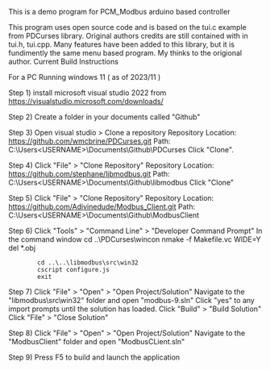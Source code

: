 This is a demo program for PCM_Modbus arduino based controller

This program uses open source code and is based on the tui.c example from PDCurses library.
Original authors credits are still contained with in tui.h, tui.cpp.
Many features have been added to this library, but it is fundimently the same menu based program.
My thinks to the origional author.
Current Build Instructions

For a PC Running windows 11 ( as of 2023/11 )

Step 1)	install microsoft visual studio 2022 from https://visualstudio.microsoft.com/downloads/

Step 2) Create a folder in your documents called "Github"

Step 3) Open visual studio > Clone a repository
		Repository Location: https://github.com/wmcbrine/PDCurses.git
		Path: C:\Users\<USERNAME>\Documents\Github\PDCurses
		Click "Clone".

Step 4) Click "File" > "Clone Repository"
		Repository Location: https://github.com/stephane/libmodbus.git
		Path: C:\Users\<USERNAME>\Documents\Github\libmodbus
		Click "Clone"

Step 5) Click "File" > "Clone Repository"
		Repository Location: https://github.com/Adivinedude/Modbus_Client.git
		Path: C:\Users\<USERNAME>\Documents\Github\ModbusClient


Step 6)	Click "Tools" > "Command Line" > "Developer Command Prompt"
		In the command window
			cd ..\PDCurses\wincon
			nmake -f Makefile.vc WIDE=Y
			del *.obj

			cd ..\..\libmodbus\src\win32
			cscript configure.js
			exit

Step 7) Click "File" > "Open" > "Open Project/Solution" 
	Navigate to the "libmodbus\src\win32" folder and open "modbus-9.sln"
	Click "yes" to any import prompts until the solution has loaded.
	Click "Build" > "Build Solution"
	Click "File" > "Close Solution"

Step 8) Click "File" > "Open" > "Open Project/Solution"
	Navigate to the "ModbusClient" folder and open "ModbusCLient.sln"

Step 9) Press F5 to build and launch the application

